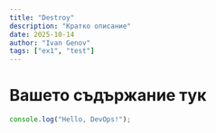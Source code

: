 ```yaml
---
title: "Destroy"
description: "Кратко описание"
date: 2025-10-14
author: "Ivan Genov"
tags: ["ex1", "test"]
---
```


# Вашето съдържание тук
```javascript
console.log("Hello, DevOps!");
```